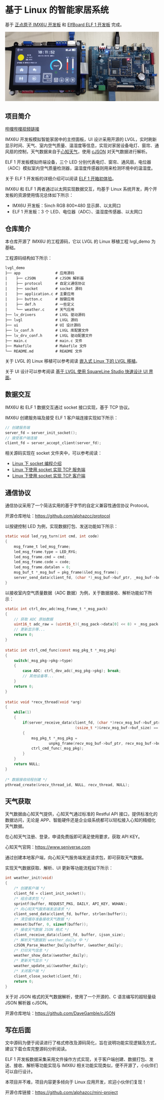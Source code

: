 # 基于 Linux 的智能家居系统

基于 [正点原子 IMX6U 开发板](https://www.alientek.com/productinfo/1333119.html) 和 [ElfBoard ELF 1 开发板](https://www.elfboard.com/product/37.html) 完成。

![](./images/IMG.jpg)

## 项目简介

[哔哩哔哩视频链接](https://www.bilibili.com/video/BV1Bt421t7eN)

IMX6U 开发板模拟智能家居中的主控面板，UI 设计采用开源的 LVGL，实时刷新显示时间、天气、室内空气质量、温湿度等信息，实现对家居设备电灯、窗帘、通风扇的控制，天气数据来自于[心知天气](https://www.seniverse.com/)，使用 [cJSON](https://github.com/DaveGamble/cJSON) 对天气数据进行解析。

ELF 1 开发板模拟终端设备，三个 LED 分别代表电灯、窗帘、通风扇，电位器（ADC）模拟室内空气质量检测器，温湿度传感器则用来检测环境中的温湿度。

关于 ELF 1 开发板的详细介绍可以阅读 [ELF 1 开箱初体验](https://blog.csdn.net/weixin_44550536/article/details/135173850)。

IMX6U 和 ELF 1 两者通过以太网实现数据交互，均基于 Linux 系统开发，两个开发板的资源使用情况总体如下所示：

- IMX6U 开发板：5inch RGB 800×480 显示屏、以太网口
- ELF 1 开发板：3 个 LED、电位器（ADC）、温湿度传感器、以太网口

## 仓库简介

本仓库开源了 IMX6U 的工程源码，它以 LVGL 的 Linux 移植工程 lvgl_demo 为基础。

工程源码结构如下所示：

```
lvgl_demo
├── app                # 应用源码
|    ├── cJSON         # cJSON 解析器
|    ├── protocol      # 自定义通信协议
|    ├── socket        # socket 源码
|    ├── application.c # 主要应用
|    ├── button.c      # 按键应用
|    ├── def.h         # 一些定义
|    └── weather.c     # 天气应用
├── lv_drivers         # LVGL 驱动源码
├── lvgl               # LVGL 源码
├── ui                 # UI 设计源码
├── lv_conf.h          # LVGL 库配置文件
├── lv_drv_conf.h      # LVGL 驱动配置文件
├── main.c             # main.c 文件
├── Makefile           # Makefile 文件
└── README.md          # README 文件
```

关于 LVGL 的 Linux 移植可以参考阅读 [嵌入式 Linux 下的 LVGL 移植](https://blog.csdn.net/weixin_44550536/article/details/131714105)。

关于 UI 设计可以参考阅读 [基于 LVGL 使用 SquareLine Studio 快速设计 UI 界面](https://blog.csdn.net/weixin_44550536/article/details/131713305)。

## 数据交互

IMX6U 和 ELF 1 数据交互通过 socket 接口实现，基于 TCP 协议。

IMX6U 创建服务端及接受 ELF 1 客户端连接实现如下所示：

```c
// 创建服务端
server_fd = server_init_socket();
// 接受客户端连接
client_fd = server_accept_client(server_fd);
```

相关源码实现在 socket 文件夹中，可以参考阅读：

- [Linux 下 socket 编程介绍](https://blog.csdn.net/weixin_44550536/article/details/136337949)
- [Linux 下使用 socket 实现 TCP 服务端](https://blog.csdn.net/weixin_44550536/article/details/136760974)
- [Linux 下使用 socket 实现 TCP 客户端](https://blog.csdn.net/weixin_44550536/article/details/136760940)

## 通信协议

通信协议采用了一个简洁实用的基于字节的自定义兼容性通信协议 Protocol。

开源仓库地址：https://github.com/alphazcc/protocol

以按键控制 LED 为例，实现数据打包、发送功能如下所示：

```c
static void led_ryg_turn(int cmd, int code)
{
    msg_frame_t led_msg_frame;
    led_msg_frame.type = LED_RYG;
    led_msg_frame.cmd = cmd;
    led_msg_frame.code = code;
    led_msg_frame.datalen = 0;
    msg_buf_t *_msg_buf = pkg_frame(&led_msg_frame);
    server_send_data(client_fd, (char *)_msg_buf->buf_ptr, _msg_buf->buf_size);
}
```

以接收室内空气质量数据（ADC 数据）为例，关于数据接收、解析功能如下所示：

```c
static int ctrl_dev_adc(msg_frame_t *_msg_pack)
{
    // 获取 ADC 原始数据
    uint16_t adc_raw = (uint16_t)(_msg_pack->data[0] << 8) + _msg_pack->data[1];
    // 更新显示等...
    return 0;
}

static int ctrl_cmd_func(const msg_pkg_t *_msg_pkg)
{
    switch(_msg_pkg->pkg->type)
    {
        case ADC: ctrl_dev_adc(_msg_pkg->pkg); break;
        // 其他设备等...
    }
    return 0; 
}

static void *recv_thread(void *arg)
{
    while(1)
    {
        if(server_receive_data(client_fd, (char *)recv_msg_buf->buf_ptr,
                                (ssize_t *)&recv_msg_buf->buf_size) == 0)
        {
            msg_pkg_t *_msg_pkg = 
                    unpkg_frame(recv_msg_buf->buf_ptr, recv_msg_buf->buf_size);
            ctrl_cmd_func(_msg_pkg);
        } 
    }
    return NULL;
}

/* 数据接收线程创建 */
pthread_create(&recv_thread_id, NULL, recv_thread, NULL);
```

## 天气获取

天气数据由心知天气提供，心知天气通过标准的 Restful API 接口，提供标准化的数据访问，无论是 APP、智能硬件还是企业级系统都可以轻松接入心知的精细化天气数据。

在心知天气注册、登录，申请免费版即可满足使用要求，获取 API KEY。

心知天气官网：https://www.seniverse.com

通过创建本地客户端，向心知天气服务端发送请求包，即可获取天气数据。

实现天气数据获取、解析、UI 更新等功能流程如下所示：

```c
int weather_init(void)
{
    /* 创建客户端 */
    client_fd = client_init_socket();
    /* 组合请求包 */
    sprintf(buffer, REQUEST_PKG, DAILY, API_KEY, WUHAN);
    /* 向心知天气服务端发送请求 */
    client_send_data(client_fd, buffer, strlen(buffer));
    /* 清空缓存准备接收天气数据 */
    memset(buffer, 0, sizeof(buffer));
    /* 接收天气数据 JSON 格式 */
    client_receive_data(client_fd, buffer, &json_size);
    /* 解析天气数据到 weather_daily 中 */
    cJSON_Parse_Weather_Daily(buffer, &weather_daily);
    /* 打印天气信息 */
    weather_show_data(&weather_daily);
    /* 更新天气显示 */
    weather_update_ui(&weather_daily);
    /* 关闭客户端 */
    client_close_socket(client_fd);
    return 0;
}
```

关于对 JSON 格式的天气数据解析，使用了一个开源的、C 语言编写的超轻量级 JSON 解析器 cJSON。

开源仓库地址：https://github.com/DaveGamble/cJSON

## 写在后面

文中源码为便于阅读进行了格式修改及源码简化，旨在说明功能实现逻辑及方式，建议下载仓库完整源码分析阅读。

ELF 1 开发板数据采集采用文件操作方式实现，关于客户端创建、数据打包、发送、接收、解析等功能实现与 IMX6U 相关功能实现类似，便不开源了，小伙伴们可以自行设计。

本项目并不难，项目内容更多倾向于 Linux 应用开发，欢迎小伙伴们复现！

开源仓库链接：https://github.com/alphazcc/mini-project
